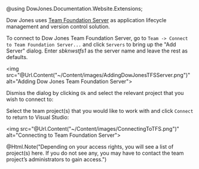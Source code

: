 ﻿@using DowJones.Documentation.Website.Extensions;

Dow Jones uses [Team Foundation Server](http://msdn.microsoft.com/en-us/vstudio/ff637362) as application lifecycle management and version control solution.

To connect to Dow Jones Team Foundation Server, go to `Team -> Connect to Team Foundation Server...` and click `Servers` to bring up the "Add Server" dialog.
Enter _sbknwstfs1_ as the server name and leave the rest as defaults. 

<img src="@Url.Content("~/Content/images/AddingDowJonesTFSServer.png")" alt="Adding Dow Jones Team Foundation Server">

Dismiss the dialog by clicking `Ok` and select the relevant project that you wish to connect to:

Select the team project(s) that you would like to work with and click `Connect` to return to Visual Studio:

<img src="@Url.Content("~/Content/images/ConnectingToTFS.png")" alt="Connecting to Team Foundation Server">

@Html.Note("Depending on your access rights, you will see a list of project(s) here. If you do not see any, you may have to contact the team project’s administrators to gain access.")